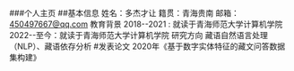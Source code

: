 ###个人主页
##基本信息
姓名：多杰才让
籍贯：青海贵南
邮箱：450497667@qq.com
教育背景
2018--2021 : 就读于青海师范大学计算机学院
2022--至今：就读于青海师范大学计算机学院
研究方向
藏语自然语言处理（NLP）、藏语依存分析
#发表论文
2020年《基于数字实体特征的藏文问答数据集构建》
